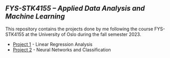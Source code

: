 ## *FYS-STK4155 – Applied Data Analysis and Machine Learning*

This repository contains the projects done by me following the course FYS-STK4155 at the University of Oslo during the fall semester 2023.

* [Project 1](https://github.com/achat97/FYS-STK4155/tree/main/Project1) - Linear Regression Analysis
* [Project 2](https://github.com/achat97/FYS-STK4155/tree/main/Project2) - Neural Networks and Classification

